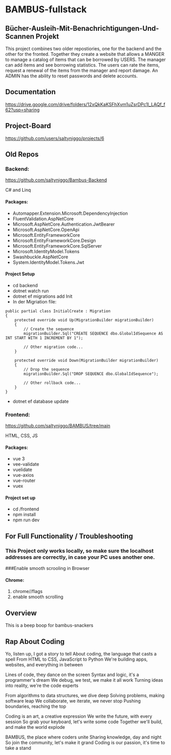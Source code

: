 # BAMBUS-fullstack

## Bücher-Ausleih-Mit-Benachrichtigungen-Und-Scannen Projekt 

This project combines two older repostiories, one for the backend and the other for the fronted. Together they create a website that allows a MANGER to manage a catalog of items that can be borrowed by USERS. The manager can add items and see borrowing statistics. The users can rate the items, request a renewal of the items from the manager and report damage. An ADMIN has the ability to reset passwords and delete accounts.

## Documentation
https://drive.google.com/drive/folders/12xQkKaKSFhXym1uZsrDPc1l_LAQf_f62?usp=sharing

## Project-Board
https://github.com/users/saltyniggo/projects/6


## Old Repos
### Backend: 
https://github.com/saltyniggo/Bambus-Backend

C# and Linq

#### Packages: 
  - Automapper.Extension.Microsoft.DependencyInjection
  - FluentValidation.AspNetCore
  - Microsoft.AspNetCore.Authentication.JwtBearer
  - Microsoft.AspNetCore.OpenApi	
  - Microsoft.EntityFrameworkCore
  - Microsoft.EntityFrameworkCore.Design
  - Microsoft.EntityFrameworkCore.SqlServer
  - Microsoft.IdentityModel.Tokens
  - Swashbuckle.AspNetCore
  - System.IdentityModel.Tokens.Jwt
    
#### Project Setup
- cd backend
- dotnet watch run
- dotnet ef migrations add Init
- In der Migriation file:

```
public partial class InitialCreate : Migration
{
    protected override void Up(MigrationBuilder migrationBuilder)
    {
        // Create the sequence
        migrationBuilder.Sql("CREATE SEQUENCE dbo.GlobalIdSequence AS INT START WITH 1 INCREMENT BY 1");
 
        // Other migration code...
    }
 
    protected override void Down(MigrationBuilder migrationBuilder)
    {
        // Drop the sequence
        migrationBuilder.Sql("DROP SEQUENCE dbo.GlobalIdSequence");
 
        // Other rollback code...
    }
}

```
- dotnet ef database update

### Frontend: 
https://github.com/saltyniggo/BAMBUS/tree/main

HTML, CSS, JS

#### Packages: 
  - vue 3
  - vee-validate
  - vuelidate
  - vue-axios
  - vue-router
  - vuex

#### Project set up
- cd /frontend
- npm install
- npm run dev


## For Full Functionality / Troubleshooting

### This Project only works locally, so make sure the localhost addresses are correctly, in case your PC uses another one.

###Enable smooth scrooling in Browser

#### Chrome: 
1. chrome//flags
2. enable smooth scrolling

## Overview

This is a beep boop for bambus-snackers

## Rap About Coding

Yo, listen up, I got a story to tell
About coding, the language that casts a spell
From HTML to CSS, JavaScript to Python
We're building apps, websites, and everything in between

Lines of code, they dance on the screen
Syntax and logic, it's a programmer's dream
We debug, we test, we make it all work
Turning ideas into reality, we're the code experts

From algorithms to data structures, we dive deep
Solving problems, making software leap
We collaborate, we iterate, we never stop
Pushing boundaries, reaching the top

Coding is an art, a creative expression
We write the future, with every session
So grab your keyboard, let's write some code
Together we'll build, and make the world explode

BAMBUS, the place where coders unite
Sharing knowledge, day and night
So join the community, let's make it grand
Coding is our passion, it's time to take a stand

